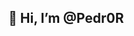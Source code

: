 ## 👋 Hi, I’m @Pedr0R
<!---
- 🛠  I pretend to be a full stack developer in the future.
- 🌱 I’m currently learning Typescript
- 📫 How to reach me: pramossilva@gmail.com
- 🐦 Twitter: @PedroR0301
- 🟣 Discord: Pedr0R03#2512

## Programing languages that I'm able to work with:

- Javascript ⭐
- Node.js ⭐
- HTML ⭐
- CSS ⭐
- Reactjs
- Typescript
- Python 


Pedr0R/Pedr0R is a ✨ special ✨ repository because its `README.md` (this file) appears on your GitHub profile.
You can click the Preview link to take a look at your changes.
--->
